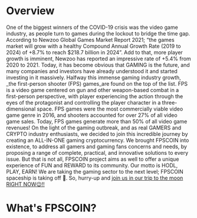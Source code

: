 # Overview 
One of the biggest winners of the COVID-19 crisis was the video game industry, as people turn to games during the lockout to bridge the time gap. According to Newzoo Global Games Market Report 2021; “the games market will grow with a healthy Compound Annual Growth Rate (2019 to 2024) of +8.7% to reach $218.7 billion in 2024”. Add to that, more player growth is imminent, Newzoo has reported an impressive rate of +5.4% from 2020 to 2021. Today, it has become obvious that GAMING is the future, and many companies and investors have already understood it and started investing in it massively.
Halfway this immense gaming industry growth, _the first-person shooter (FPS) games_are found on the top of the list. FPS is a video game centered on gun and other weapon-based combat in a first-person perspective, with player experiencing the action through the eyes of the protagonist and controlling the player character in a three-dimensional space.  FPS games were the most commercially viable video game genre in 2016, and shooters accounted for over 27% of all video game sales. Today, FPS games generate more than 50% of all video game revenues! 
On the light of the gaming outbreak, and as real GAMERS and CRYPTO industry enthusiasts, we decided to join this incredible journey by creating an ALL-IN-ONE gaming cryptocurrency. We brought FPSCOIN into existence, to address all gamers and gaming fans concerns and needs, by proposing a range of complete, practical, and innovative solutions to every issue. But that is not all, FPSCOIN project aims as well to offer a unique experience of FUN and REWARD to its community. Our motto is HODL, PLAY, EARN!
We are taking the gaming sector to the next level; FPSCOIN spaceship is taking off 🚀. So, hurry-up and [join us in our trip to the moon RIGHT NOW😉!!](https://linktr.ee/FPS_COIN)
# What's FPSCOIN?

